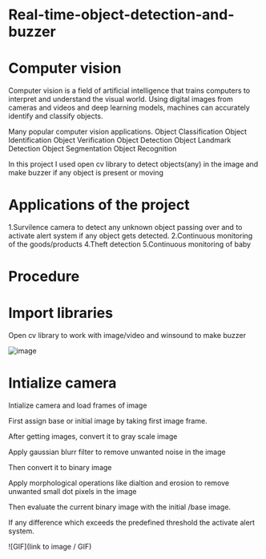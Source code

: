 
#  Real-time-object-detection-and-buzzer

# Computer vision
Computer vision is a field of artificial intelligence that trains computers to interpret and understand the visual world. 
Using digital images from cameras and videos and deep learning models, machines can accurately identify and classify objects.

Many popular computer vision applications.
    Object Classification
    Object Identification 
    Object Verification
    Object Detection 
    Object Landmark Detection
    Object Segmentation
    Object Recognition
  
In this project I used open cv library to detect objects(any) in the image and make buzzer if any object is present or moving

# Applications of the project
1.Survilence camera  to detect any unknown object passing over and to activate alert system if any object gets detected.
2.Continuous monitoring of the goods/products
4.Theft detection
5.Continuous monitoring of baby

# Procedure

# Import libraries
Open cv library to work with image/video and winsound to make buzzer

![image](https://user-images.githubusercontent.com/69953585/110923627-1b5e1780-8347-11eb-83a8-39db6fe71165.png)


# Intialize camera
Intialize camera and load frames of image 

First assign base or initial image by taking first image frame.

After getting images, convert it to gray scale image 

Apply gaussian blurr filter to remove unwanted noise in the image

Then convert it to binary image

Apply morphological operations like dialtion and erosion to remove unwanted small dot pixels in the image

Then evaluate the current binary image with the initial /base image.

If any difference which exceeds the predefined threshold the activate alert system.



![GIF](link to image / GIF)




